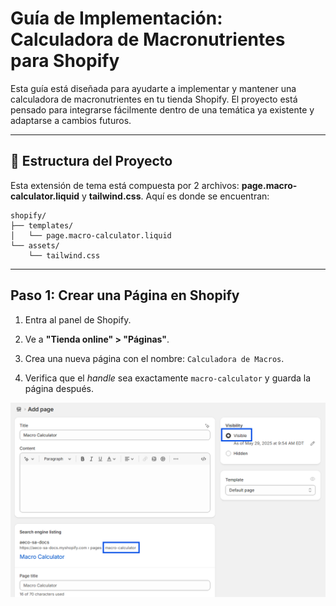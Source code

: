# Guía de Implementación: Calculadora de Macronutrientes para Shopify

Esta guía está diseñada para ayudarte a implementar y mantener una calculadora de macronutrientes en tu tienda Shopify. El proyecto está pensado para integrarse fácilmente dentro de una temática ya existente y adaptarse a cambios futuros.

----------

## 🔄 Estructura del Proyecto

Esta extensión de tema está compuesta por 2 archivos: **page.macro-calculator.liquid** y **tailwind.css**. Aquí es donde se encuentran:
```
shopify/
├── templates/
│   └── page.macro-calculator.liquid
└── assets/
    └── tailwind.css
```

----------

## Paso 1: Crear una Página en Shopify

1.  Entra al panel de Shopify.
    
2.  Ve a **"Tienda online" > "Páginas"**.
    
3.  Crea una nueva página con el nombre: `Calculadora de Macros`.
    
4.  Verifica que el *handle* sea exactamente `macro-calculator` y guarda la página después.
    
![](/docs/images/1.png)
